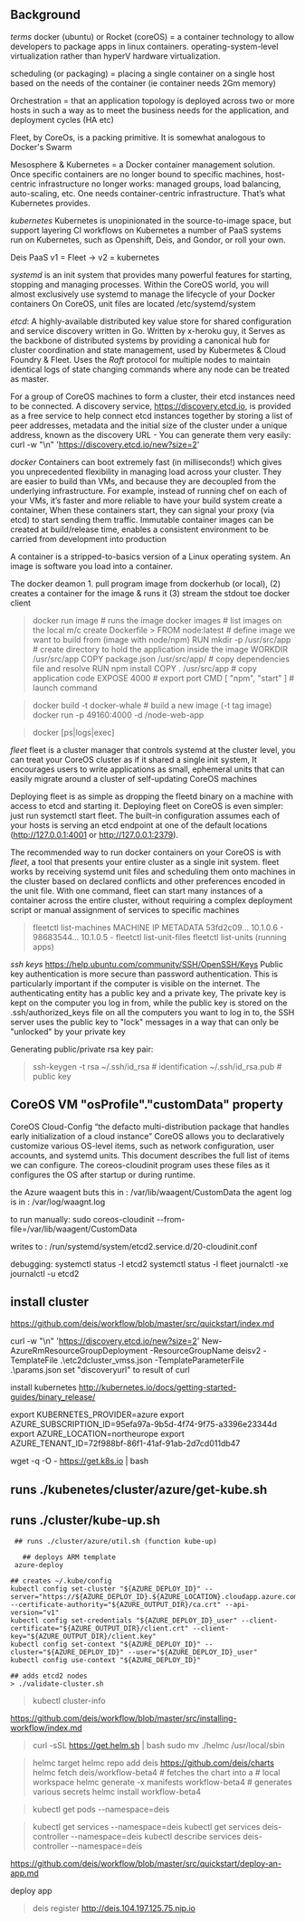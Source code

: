 Background
----------

*terms*
docker (ubuntu) or Rocket (coreOS) = a container technology to allow developers to package apps in linux containers. operating-system-level virtualization rather than hyperV hardware virtualization.

scheduling (or packaging) = placing a single container on a single host based on the needs of the container (ie container needs 2Gm memory)

Orchestration =  that an application topology is deployed across two or more hosts in such a way as to meet the business needs for the application, and deployment cycles (HA etc)

Fleet, by CoreOs, is a packing primitive.  It is somewhat analogous to Docker's Swarm

Mesosphere & Kubernetes = a Docker container management solution. Once specific containers are no longer bound to specific machines, host-centric infrastructure no longer works: managed groups, load balancing, auto-scaling, etc. One needs container-centric infrastructure. That’s what Kubernetes provides.

*kubernetes* 
  Kubernetes is unopinionated in the source-to-image space, but support layering CI workflows on Kubernetes 
  a number of PaaS systems run on Kubernetes, such as Openshift, Deis, and Gondor, or roll your own.
  
Deis PaaS v1 = Fleet -> v2 = kubernetes
 
*systemd* is an init system that provides many powerful features for starting, stopping and managing processes. Within the CoreOS world, you will almost exclusively use systemd to manage the lifecycle of your Docker containers
On CoreOS, unit files are located  /etc/systemd/system

*etcd*: A highly-available distributed key value store for shared configuration and service discovery written in Go. Written by x-heroku guy, it Serves as the backbone of distributed systems by providing a canonical hub for cluster coordination and state management, used by Kubermetes & Cloud Foundry & Fleet. Uses the _Raft_ protocol for multiple nodes to maintain identical logs of state changing commands where any node can be treated as master.

For a group of CoreOS machines to form a cluster, their etcd instances need to be connected. A discovery service, https://discovery.etcd.io, is provided as a free service to help connect etcd instances together by storing a list of peer addresses, metadata and the initial size of the cluster under a unique address, known as the discovery URL - You can generate them very easily:
 curl -w "\n" 'https://discovery.etcd.io/new?size=2'
 
 
*docker* Containers can boot extremely fast (in milliseconds!) which gives you unprecedented flexibility in managing load across your cluster. They are easier to build than VMs, and because they are decoupled from the underlying infrastructure. For example, instead of running chef on each of your VMs, it’s faster and more reliable to have your build system create a container, When these containers start, they can signal your proxy (via etcd) to start sending them traffic. Immutable container images can be created at build/release time, enables a consistent environment to be carried from development into production

A container is a stripped-to-basics version of a Linux operating system. An image is software you load into a container.

 The docker deamon 1. pull program image from dockerhub (or local), (2) creates a container for the image & runs it (3) stream the stdout toe docker client
 
 > docker run image # runs the image
 > docker images # list images on the local m/c
 > create Dockerfile > 
    FROM node:latest           # define image we want to build from (image with node/npm)
    RUN mkdir -p /usr/src/app  # create directory to hold the application inside the image
    WORKDIR /usr/src/app
    COPY package.json /usr/src/app/ # copy dependencies file and resolve
    RUN npm install
    COPY . /usr/src/app     # copy application code
    EXPOSE 4000             # export port
    CMD [ "npm", "start" ]  # launch command



 > docker build -t docker-whale # build a new image (-t tag image)
 > docker run -p 49160:4000 -d <your username>/node-web-app
 
 > docker [ps|logs|exec]
 

*fleet* fleet is a cluster manager that controls systemd at the cluster level, you can treat your CoreOS cluster as if it shared a single init system, It encourages users to write applications as small, ephemeral units that can easily migrate around a cluster of self-updating CoreOS machines

Deploying fleet is as simple as dropping the fleetd binary on a machine with access to etcd and starting it. Deploying fleet on CoreOS is even simpler: just run systemctl start fleet.  The built-in configuration assumes each of your hosts is serving an etcd endpoint at one of the default locations (http://127.0.0.1:4001 or http://127.0.0.1:2379). 

The recommended way to run docker containers on your CoreOS is with *fleet*, a tool that presents your entire cluster as a single init system. fleet works by receiving systemd unit files and scheduling them onto machines in the cluster based on declared conflicts and other preferences encoded in the unit file. With one command, fleet can start many instances of a container across the entire cluster, without requiring a complex deployment script or manual assignment of services to specific machines

> fleetctl list-machines
MACHINE         IP              METADATA
53fd2c09...     10.1.0.6        -
98683544...     10.1.0.5        -
> fleetctl list-unit-files
> fleetctl list-units  (running apps)

*ssh keys*
https://help.ubuntu.com/community/SSH/OpenSSH/Keys
Public key authentication is more secure than password authentication. This is particularly important if the computer is visible on the internet.
The authenticating entity has a public key and a private key,  The private key is kept on the computer you log in from, while the public key is stored on the .ssh/authorized_keys file on all the computers you want to log in to, the SSH server uses the public key to "lock" messages in a way that can only be "unlocked" by your private key 

Generating public/private rsa key pair:
> ssh-keygen -t rsa
	~/.ssh/id_rsa # identification
	~/.ssh/id_rsa.pub # public key



 
CoreOS VM "osProfile"."customData" property
--------------------------------------------

CoreOS Cloud-Config “the defacto multi-distribution package that handles early initialization of a cloud instance”
CoreOS allows you to declaratively customize various OS-level items, such as network configuration, user accounts, and systemd units. This document describes the full list of items we can configure. The coreos-cloudinit program uses these files as it configures the OS after startup or during runtime.

the Azure waagent buts this in : /var/lib/waagent/CustomData
the agent log is in : /var/log/waagnt.log

to run manually: sudo coreos-cloudinit --from-file=/var/lib/waagent/CustomData

writes to : /run/systemd/system/etcd2.service.d/20-cloudinit.conf

debugging:
systemctl status -l etcd2
systemctl status -l fleet
journalctl -xe
journalctl -u etcd2



install cluster
---------------


https://github.com/deis/workflow/blob/master/src/quickstart/index.md

curl -w "\n" 'https://discovery.etcd.io/new?size=2'
New-AzureRmResourceGroupDeployment -ResourceGroupName deisv2 -TemplateFile .\etc2dcluster_vmss.json -TemplateParameterFile .\params.json
set "discoveryurl" to result of curl

install kubernetes
http://kubernetes.io/docs/getting-started-guides/binary_release/

export KUBERNETES_PROVIDER=azure
export AZURE_SUBSCRIPTION_ID=95efa97a-9b5d-4f74-9f75-a3396e23344d
export AZURE_LOCATION=northeurope
export AZURE_TENANT_ID=72f988bf-86f1-41af-91ab-2d7cd011db47

wget -q -O - https://get.k8s.io | bash
## runs ./kubenetes/cluster/azure/get-kube.sh
  ## runs ./cluster/kube-up.sh
     ## runs ./cluster/azure/util.sh (function kube-up)
     
       ## deploys ARM template
     azure-deploy

	## creates ~/.kube/config
    kubectl config set-cluster "${AZURE_DEPLOY_ID}" --server="https://${AZURE_DEPLOY_ID}.${AZURE_LOCATION}.cloudapp.azure.com:6443" --certificate-authority="${AZURE_OUTPUT_DIR}/ca.crt" --api-version="v1"
    kubectl config set-credentials "${AZURE_DEPLOY_ID}_user" --client-certificate="${AZURE_OUTPUT_DIR}/client.crt" --client-key="${AZURE_OUTPUT_DIR}/client.key"
    kubectl config set-context "${AZURE_DEPLOY_ID}" --cluster="${AZURE_DEPLOY_ID}" --user="${AZURE_DEPLOY_ID}_user"
    kubectl config use-context "${AZURE_DEPLOY_ID}"

	## adds etcd2 nodes
    > ./validate-cluster.sh    


> kubectl cluster-info


https://github.com/deis/workflow/blob/master/src/installing-workflow/index.md

> curl -sSL https://get.helm.sh | bash
> sudo mv ./helmc /usr/local/sbin

> helmc target
> helmc repo add deis https://github.com/deis/charts
> helmc fetch deis/workflow-beta4             # fetches the chart into a
                                              # local workspace
> helmc generate -x manifests workflow-beta4  # generates various secrets
> helmc install workflow-beta4  

> kubectl get pods  --namespace=deis

> kubectl get services --namespace=deis
> kubectl get services deis-controller --namespace=deis
> kubectl describe services  deis-controller --namespace=deis


https://github.com/deis/workflow/blob/master/src/quickstart/deploy-an-app.md

deploy app

> deis register http://deis.104.197.125.75.nip.io
